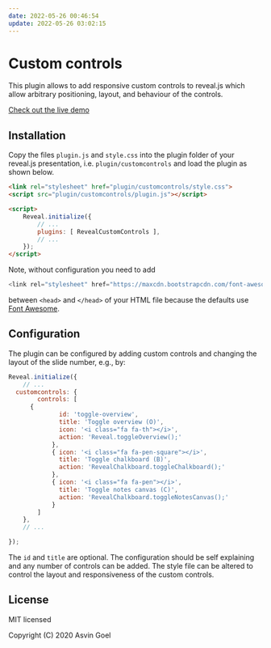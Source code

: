 ```yaml
---
date: 2022-05-26 00:46:54
update: 2022-05-26 03:02:15
---
```

# Custom controls

This plugin allows to add responsive custom controls to reveal.js which allow arbitrary positioning, layout, and behaviour of the controls.

[Check out the live demo](https://rajgoel.github.io/reveal.js-demos/customcontrols-demo.html)


## Installation

Copy the files `plugin.js` and `style.css` into the plugin folder of your reveal.js presentation, i.e. ```plugin/customcontrols``` and load the plugin as shown below.

```html
<link rel="stylesheet" href="plugin/customcontrols/style.css">
<script src="plugin/customcontrols/plugin.js"></script>

<script>
    Reveal.initialize({
        // ...
        plugins: [ RevealCustomControls ],
        // ...
    });
</script>
```

Note, without configuration you need to add

```javascript
<link rel="stylesheet" href="https://maxcdn.bootstrapcdn.com/font-awesome/4.5.0/css/font-awesome.min.css">
```

between ```<head>``` and ```</head>``` of your HTML file because the defaults use [Font Awesome](http://fontawesome.io/).



## Configuration

The plugin can be configured by adding custom controls and changing the layout of the slide number, e.g., by:


```javascript
Reveal.initialize({
	// ...
  customcontrols: {
		controls: [
      {
			  id: 'toggle-overview',
			  title: 'Toggle overview (O)',
			  icon: '<i class="fa fa-th"></i>',
			  action: 'Reveal.toggleOverview();'
			},
			{ icon: '<i class="fa fa-pen-square"></i>',
			  title: 'Toggle chalkboard (B)',
			  action: 'RevealChalkboard.toggleChalkboard();'
			},
			{ icon: '<i class="fa fa-pen"></i>',
			  title: 'Toggle notes canvas (C)',
			  action: 'RevealChalkboard.toggleNotesCanvas();'
			}
		]
	},
	// ...

});
```

The `id` and `title` are optional. The configuration should be self explaining and any number of controls can be added. The style file can be altered to control the layout and responsiveness of the custom controls.

## License

MIT licensed

Copyright (C) 2020 Asvin Goel
